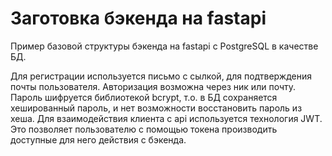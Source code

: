 # Заготовка бэкенда на fastapi
Пример базовой структуры бэкенда на fastapi с PostgreSQL в качестве БД. 

Для регистрации используется письмо с сылкой, для подтверждения почты пользователя. Авторизация возможна через ник или почту. Пароль шифруется библиотекой bcrypt,
т.о. в БД сохраняется хешированный пароль, и нет возможности восстановить пароль из хеша. Для взаимодействия клиента с api используется технология JWT. Это позволяет 
пользователю с помощью токена производить доступные для него действия с бэкенда.
 
